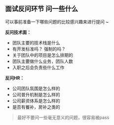 ## 面试反问环节 问一些什么

可以事前准备一下哪些问题的比较感兴趣来进行提问 ~

**反问技术面：**

- 团队主要的技术栈是什么
- 有开发标准吗？ 强制的吗？
- 关于团队中的项目是怎么排期的
- 团队主要做什么业务，团队人数
- 入职之后会负责些什么工作


**反问HR：**
- 公司团队氛围是怎么样的
- 公司普升机制是怎么样的
- 公司薪资体系是怎么样的
- 是否有餐补，房补之类的


> 最好不要问一些毫无意义的问题，很容易被pass
